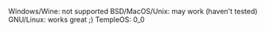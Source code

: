 Windows/Wine: not supported
BSD/MacOS/Unix: may work (haven't tested)
GNU/Linux: works great ;)
TempleOS: 0_0

